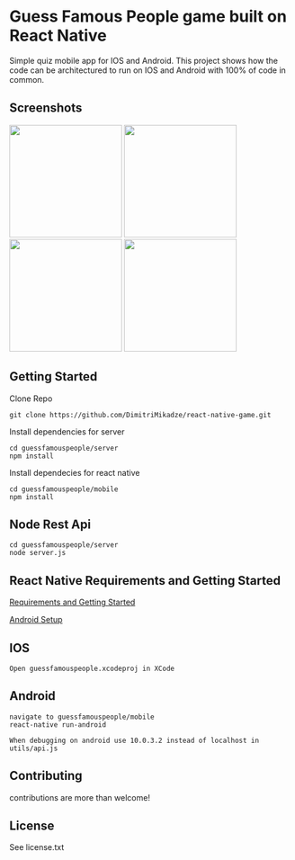 # Guess Famous People game built on React Native

Simple quiz mobile app for IOS and Android.
This project shows how the code can be architectured to run on IOS and Android with 100% of code in common.

## Screenshots

<img src="https://github.com/DimitriMikadze/react-native-game/blob/master/screenshots/Start.jpg" width="200">
<img src="https://github.com/DimitriMikadze/react-native-game/blob/master/screenshots/Choose.jpg" width="200">
<img src="https://github.com/DimitriMikadze/react-native-game/blob/master/screenshots/Game.jpg" width="200">
<img src="https://github.com/DimitriMikadze/react-native-game/blob/master/screenshots/Finish.jpg" width="200">

## Getting Started

Clone Repo

````
git clone https://github.com/DimitriMikadze/react-native-game.git
````

Install dependencies for server

````
cd guessfamouspeople/server
npm install
````

Install dependecies for react native

````
cd guessfamouspeople/mobile
npm install
````

## Node Rest Api

````
cd guessfamouspeople/server
node server.js
````

## React Native Requirements and Getting Started

<a href="https://facebook.github.io/react-native/docs/getting-started.html" target="_blank">Requirements and Getting Started</a>

<a href="https://facebook.github.io/react-native/docs/android-setup.html" target="_blank">Android Setup</a>

## IOS

````
Open guessfamouspeople.xcodeproj in XCode
````

## Android

````
navigate to guessfamouspeople/mobile
react-native run-android

When debugging on android use 10.0.3.2 instead of localhost in utils/api.js

````

## Contributing

contributions are more than welcome!

## License

See license.txt
